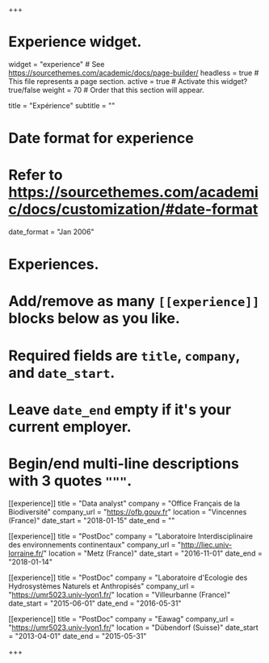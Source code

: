 +++
# Experience widget.
widget = "experience"  # See https://sourcethemes.com/academic/docs/page-builder/
headless = true  # This file represents a page section.
active = true  # Activate this widget? true/false
weight = 70  # Order that this section will appear.

title = "Expérience"
subtitle = ""

# Date format for experience
#   Refer to https://sourcethemes.com/academic/docs/customization/#date-format
date_format = "Jan 2006"

# Experiences.
#   Add/remove as many `[[experience]]` blocks below as you like.
#   Required fields are `title`, `company`, and `date_start`.
#   Leave `date_end` empty if it's your current employer.
#   Begin/end multi-line descriptions with 3 quotes `"""`.
[[experience]]
  title = "Data analyst"
  company = "Office Français de la Biodiversité"
  company_url = "https://ofb.gouv.fr"
  location = "Vincennes (France)"
  date_start = "2018-01-15"
  date_end = ""

[[experience]]
  title = "PostDoc"
  company = "Laboratoire Interdisciplinaire des environnements continentaux"
  company_url = "http://liec.univ-lorraine.fr/"
  location = "Metz (France)"
  date_start = "2016-11-01"
  date_end = "2018-01-14"

[[experience]]
  title = "PostDoc"
  company = "Laboratoire d'Ecologie des Hydrosystèmes Naturels et Anthropisés"
  company_url = "https://umr5023.univ-lyon1.fr/"
  location = "Villeurbanne (France)"
  date_start = "2015-06-01"
  date_end = "2016-05-31"

[[experience]]
  title = "PostDoc"
  company = "Eawag"
  company_url = "https://umr5023.univ-lyon1.fr/"
  location = "Dübendorf (Suisse)"
  date_start = "2013-04-01"
  date_end = "2015-05-31"

+++
